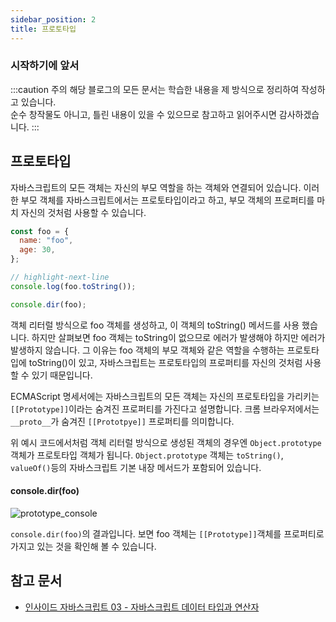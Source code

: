 ```yaml
---
sidebar_position: 2
title: 프로토타입
---
```


### 시작하기에 앞서

:::caution 주의
해당 블로그의 모든 문서는 학습한 내용을 제 방식으로 정리하여 작성하고 있습니다. <br/>
순수 창작물도 아니고, 틀린 내용이 있을 수 있으므로 참고하고 읽어주시면 감사하겠습니다.
:::

## 프로토타입

자바스크립트의 모든 객체는 자신의 부모 역할을 하는 객체와 연결되어 있습니다.
이러한 부모 객체를 자바스크립트에서는 프로토타입이라고 하고, 부모 객체의 프로퍼티를 마치 자신의 것처럼 사용할 수 있습니다.

```javascript showLineNumbers
const foo = {
  name: "foo",
  age: 30,
};

// highlight-next-line
console.log(foo.toString());

console.dir(foo);
```

객체 리터럴 방식으로 foo 객체를 생성하고, 이 객체의 toString() 메서드를 사용 했습니다.
하지만 살펴보면 foo 객체는 toString이 없으므로 에러가 발생해야 하지만 에러가 발생하지 않습니다.
그 이유는 foo 객체의 부모 객체와 같은 역할을 수행하는 프로토타입에 toString()이 있고,
자바스크립트는 프로토타입의 프로퍼티를 자신의 것처럼 사용할 수 있기 때문입니다.

ECMAScript 명세서에는 자바스크립트의 모든 객체는 자신의 프로토타입을 가리키는 `[[Prototype]]`이라는 숨겨진 프로퍼티를 가진다고 설명합니다.
크롬 브라우저에서는 `__proto__`가 숨겨진 `[[Prototpye]]` 프로퍼티를 의미합니다.

위 예시 코드에서처럼 객체 리터럴 방식으로 생성된 객체의 경우엔 `Object.prototype` 객체가 프로토타입 객체가 됩니다.
`Object.prototype` 객체는 `toString()`, `valueOf()`등의 자바스크립트 기본 내장 메서드가 포함되어 있습니다.

#### console.dir(foo)

![prototype_console](/img/programming/javascript/prototype_console.png)

`console.dir(foo)`의 결과입니다.
보면 foo 객체는 `[[Prototype]]`객체를 프로퍼티로 가지고 있는 것을 확인해 볼 수 있습니다.

## 참고 문서

- [인사이드 자바스크립트 03 - 자바스크립트 데이터 타입과 연산자](http://www.yes24.com/Product/Goods/11781589)
